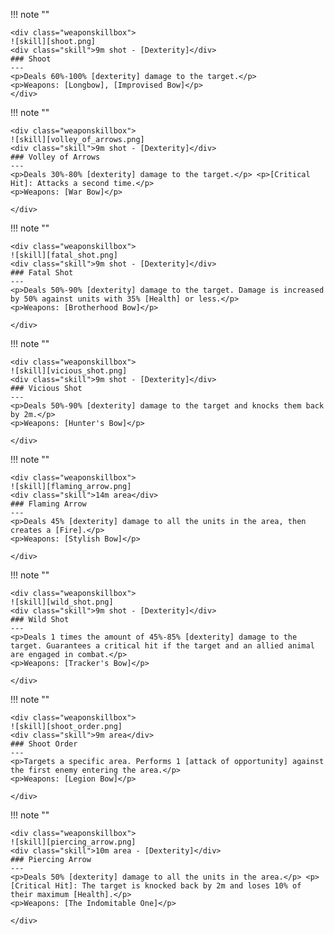 !!! note ""

    <div class="weaponskillbox">
    ![skill][shoot.png]
    <div class="skill">9m shot - [Dexterity]</div>
    ### Shoot
    ---
    <p>Deals 60%-100% [dexterity] damage to the target.</p>
    <p>Weapons: [Longbow], [Improvised Bow]</p>
    </div>

!!! note ""

    <div class="weaponskillbox">
    ![skill][volley_of_arrows.png]
    <div class="skill">9m shot - [Dexterity]</div>
    ### Volley of Arrows
    ---
    <p>Deals 30%-80% [dexterity] damage to the target.</p> <p>[Critical Hit]: Attacks a second time.</p>
    <p>Weapons: [War Bow]</p>

    </div>

!!! note ""

    <div class="weaponskillbox">
    ![skill][fatal_shot.png]
    <div class="skill">9m shot - [Dexterity]</div>
    ### Fatal Shot
    ---
    <p>Deals 50%-90% [dexterity] damage to the target. Damage is increased by 50% against units with 35% [Health] or less.</p>
    <p>Weapons: [Brotherhood Bow]</p>

    </div>

!!! note ""

    <div class="weaponskillbox">
    ![skill][vicious_shot.png]
    <div class="skill">9m shot - [Dexterity]</div>
    ### Vicious Shot
    ---
    <p>Deals 50%-90% [dexterity] damage to the target and knocks them back by 2m.</p>
    <p>Weapons: [Hunter's Bow]</p>

    </div>

!!! note ""

    <div class="weaponskillbox">
    ![skill][flaming_arrow.png]
    <div class="skill">14m area</div>
    ### Flaming Arrow
    ---
    <p>Deals 45% [dexterity] damage to all the units in the area, then creates a [Fire].</p>
    <p>Weapons: [Stylish Bow]</p>

    </div>

!!! note ""

    <div class="weaponskillbox">
    ![skill][wild_shot.png]
    <div class="skill">9m shot - [Dexterity]</div>
    ### Wild Shot
    ---
    <p>Deals 1 times the amount of 45%-85% [dexterity] damage to the target. Guarantees a critical hit if the target and an allied animal are engaged in combat.</p>
    <p>Weapons: [Tracker's Bow]</p>

    </div>

!!! note ""

    <div class="weaponskillbox">
    ![skill][shoot_order.png]
    <div class="skill">9m area</div>
    ### Shoot Order
    ---
    <p>Targets a specific area. Performs 1 [attack of opportunity] against the first enemy entering the area.</p>
    <p>Weapons: [Legion Bow]</p>

    </div>

!!! note ""

    <div class="weaponskillbox">
    ![skill][piercing_arrow.png]
    <div class="skill">10m area - [Dexterity]</div>
    ### Piercing Arrow
    ---
    <p>Deals 50% [dexterity] damage to all the units in the area.</p> <p>[Critical Hit]: The target is knocked back by 2m and loses 10% of their maximum [Health].</p>
    <p>Weapons: [The Indomitable One]</p>

    </div>